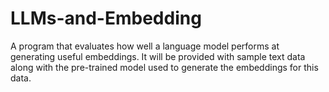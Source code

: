 # LLMs-and-Embedding
A program that evaluates how well a language model performs at generating useful embeddings. It will be provided with sample text data along with the pre-trained model used to generate the embeddings for this data.
